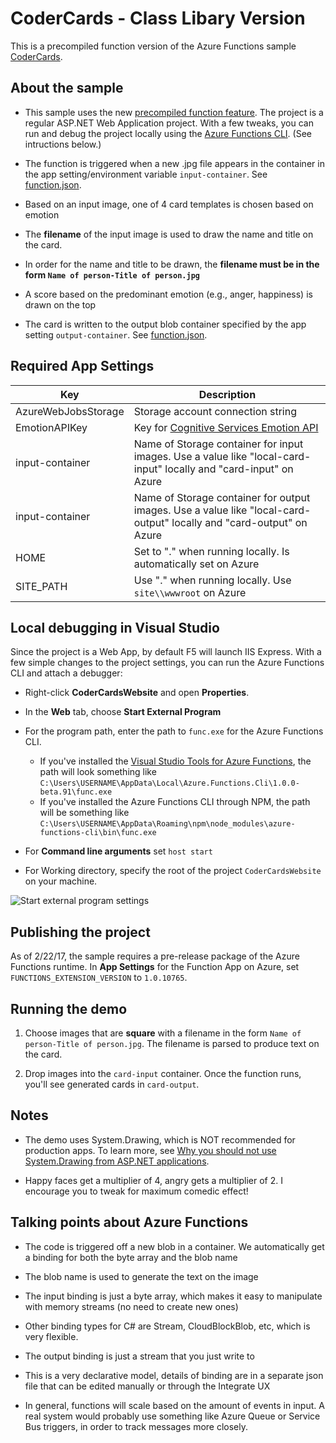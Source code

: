 # CoderCards - Class Libary Version

This is a precompiled function version of the Azure Functions sample [CoderCards](https://github.com/lindydonna/codercards).

## About the sample

* This sample uses the new [precompiled function feature](https://github.com/Azure/azure-webjobs-sdk-script/wiki/Precompiled-functions). The project is a regular  ASP.NET Web Application project. With a few tweaks, you can run and debug the project locally using the [Azure Functions CLI](https://www.npmjs.com/package/azure-functions-cli). (See intructions below.)

* The function is triggered when a new .jpg file appears in the container in the app setting/environment variable `input-container`. See [function\.json](https://github.com/lindydonna/CoderCardsV2/blob/master/CoderCardsWebsite/CardGenerator/function.json#L9).

* Based on an input image, one of 4 card templates is chosen based on emotion

* The **filename** of the input image is used to draw the name and title on the card. 

* In order for the name and title to be drawn, the **filename must be in the form `Name of person-Title of person.jpg`**

* A score based on the predominant emotion (e.g., anger, happiness) is drawn on the top

* The card is written to the output blob container specified by the app setting `output-container`. See [function\.json](https://github.com/lindydonna/CoderCardsV2/blob/master/CoderCardsWebsite/CardGenerator/function.json#L15).


## Required App Settings 

| Key                 | Description |
|-----                | ------|
| AzureWebJobsStorage | Storage account connection string |
| EmotionAPIKey       | Key for [Cognitive Services Emotion API](https://www.microsoft.com/cognitive-services/en-us/emotion-api) |
| input-container     | Name of Storage container for input images. Use a value like "local-card-input" locally and "card-input" on Azure |
| input-container     | Name of Storage container for output images. Use a value like "local-card-output" locally and "card-output" on Azure |
| HOME                | Set to "." when running locally. Is automatically set on Azure |
| SITE_PATH           | Use "." when running locally. Use `site\\wwwroot` on Azure |

## Local debugging in Visual Studio 

Since the project is a Web App, by default F5 will launch IIS Express. With a few simple changes to the project settings, you can run the Azure Functions CLI and attach a debugger: 

- Right-click **CoderCardsWebsite** and open **Properties**. 
- In the **Web** tab, choose **Start External Program**
- For the program path, enter the path to `func.exe` for the Azure Functions CLI. 

  - If you've installed the [Visual Studio Tools for Azure Functions](https://aka.ms/functionsvstools), the path will look something like `C:\Users\USERNAME\AppData\Local\Azure.Functions.Cli\1.0.0-beta.91\func.exe`
  - If you've installed the Azure Functions CLI through NPM, the path will be something like `C:\Users\USERNAME\AppData\Roaming\npm\node_modules\azure-functions-cli\bin\func.exe`
- For **Command line arguments** set `host start`
- For Working directory, specify the root of the project `CoderCardsWebsite` on your machine.

![Start external program settings](https://cloud.githubusercontent.com/assets/4260261/23055872/1d889b4e-f49d-11e6-9a58-42f42c9d02f3.png)

## Publishing the project

As of 2/22/17, the sample requires a pre-release package of the Azure Functions runtime. In **App Settings** for the Function App on Azure, set `FUNCTIONS_EXTENSION_VERSION` to `1.0.10765`.

## Running the demo

1. Choose images that are **square** with a filename in the form `Name of person-Title of person.jpg`. The filename is parsed to produce text on the card.

2. Drop images into the `card-input` container. Once the function runs, you'll see generated cards in `card-output`.

## Notes

* The demo uses System.Drawing, which is NOT recommended for production apps. To learn more, see [Why you should not use System\.Drawing from ASP\.NET applications](http://www.asprangers.com/post/2012/03/23/Why-you-should-not-use-SystemDrawing-from-ASPNET-applications.aspx).

* Happy faces get a multiplier of 4, angry gets a multiplier of 2. I encourage you to tweak for maximum comedic effect!

## Talking points about Azure Functions

* The code is triggered off a new blob in a container. We automatically get a binding for both the byte array and the blob name

* The blob name is used to generate the text on the image

* The input binding is just a byte array, which makes it easy to manipulate with memory streams (no need to create new ones)

* Other binding types for C# are Stream, CloudBlockBlob, etc, which is very flexible.

* The output binding is just a stream that you just write to

* This is a very declarative model, details of binding are in a separate json file that can be edited manually or through the Integrate UX

* In general, functions will scale based on the amount of events in input. A real system would probably use something like Azure Queue or Service Bus triggers, in order to track messages more closely.
